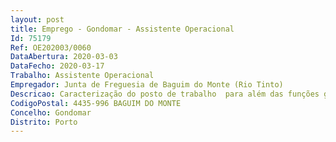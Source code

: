 ```yaml
--- 
layout: post
title: Emprego - Gondomar - Assistente Operacional
Id: 75179
Ref: OE202003/0060
DataAbertura: 2020-03-03
DataFecho: 2020-03-17
Trabalho: Assistente Operacional
Empregador: Junta de Freguesia de Baguim do Monte (Rio Tinto)
Descricao: Caracterização do posto de trabalho  para além das funções gerais descritas no conteúdo funcional do mapa anexo a LTFP, correspondentes à carreira de assistente operacional e categoria de assistente operacional, são funções específicas   Um posto  Funções de Coveiro   Execução de tarefas inerentes às atividades do Cemitério, nomeadamente  inumações, exumações e abertura e assentamento de campas.  Um posto  Funções de Calceteiro   Execução de tarefas de apoio elementares, indispensáveis ao funcionamento do sector de Higiene e Limpeza   Obras  nomeadamente execução de obras em vias de comunicação  assegurar tarefas de construção, manutenção e conservação de passeios (lancis e calçada) e pavimentos
CodigoPostal: 4435-996 BAGUIM DO MONTE
Concelho: Gondomar
Distrito: Porto
--- 
```

